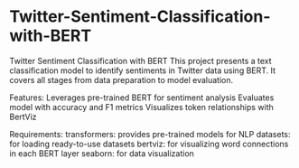 # Twitter-Sentiment-Classification-with-BERT
Twitter Sentiment Classification with BERT
This project presents a text classification model to identify sentiments in Twitter data using BERT. It covers all stages from data preparation to model evaluation.

Features:
Leverages pre-trained BERT for sentiment analysis
Evaluates model with accuracy and F1 metrics
Visualizes token relationships with BertViz

Requirements:
transformers: provides pre-trained models for NLP
datasets: for loading ready-to-use datasets
bertviz: for visualizing word connections in each BERT layer
seaborn: for data visualization

